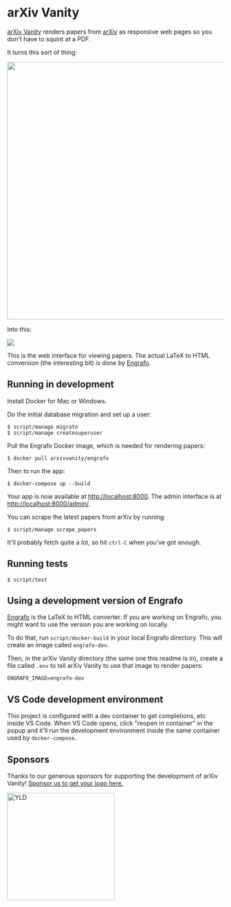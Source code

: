 # arXiv Vanity

[arXiv Vanity](https://www.arxiv-vanity.com) renders papers from [arXiv](https://arxiv.org) as responsive web pages so you don't have to squint at a PDF.

It turns this sort of thing:

<img src="docs/screenshot-pdf.png" width="600">

Into this:

<img src="docs/screenshot-screens.png">

This is the web interface for viewing papers. The actual LaTeX to HTML conversion (the interesting bit) is done by [Engrafo](https://github.com/arxiv-vanity/engrafo).

## Running in development

Install Docker for Mac or Windows.

Do the initial database migration and set up a user:

    $ script/manage migrate
    $ script/manage createsuperuser

Pull the Engrafo Docker image, which is needed for rendering papers:

    $ docker pull arxivvanity/engrafo

Then to run the app:

    $ docker-compose up --build

Your app is now available at [http://localhost:8000](http://localhost:8000). The admin interface is at [http://localhost:8000/admin/](http://localhost:8000/admin/).

You can scrape the latest papers from arXiv by running:

    $ script/manage scrape_papers

It'll probably fetch quite a lot, so hit `ctrl-C` when you've got enough.

## Running tests

    $ script/test

## Using a development version of Engrafo

[Engrafo](https://github.com/arxiv-vanity/engrafo) is the LaTeX to HTML converter. If you are working on Engrafo, you might want to use the version you are working on locally.

To do that, run `script/docker-build` in your local Engrafo directory. This will create an image called `engrafo-dev`.

Then, in the arXiv Vanity directory (the same one this readme is in), create a file called `.env` to tell arXiv Vanity to use that image to render papers:

```
ENGRAFO_IMAGE=engrafo-dev
```

## VS Code development environment

This project is configured with a dev container to get completions, etc inside VS Code. When VS Code opens, click "reopen in container" in the popup and it'll run the development environment inside the same container used by `docker-compose`.

## Sponsors

Thanks to our generous sponsors for supporting the development of arXiv Vanity! [Sponsor us to get your logo here.](https://www.patreon.com/arxivvanity)

[<img src="arxiv_vanity/static/sponsor-yld.png" alt="YLD" width="250" />](https://www.yld.io/)
